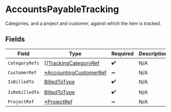 # AccountsPayableTracking

Categories, and a project and customer, against which the item is tracked.


## Fields

| Field                                                                  | Type                                                                   | Required                                                               | Description                                                            |
| ---------------------------------------------------------------------- | ---------------------------------------------------------------------- | ---------------------------------------------------------------------- | ---------------------------------------------------------------------- |
| `CategoryRefs`                                                         | [][TrackingCategoryRef](../../models/shared/trackingcategoryref.md)    | :heavy_check_mark:                                                     | N/A                                                                    |
| `CustomerRef`                                                          | [*AccountingCustomerRef](../../models/shared/accountingcustomerref.md) | :heavy_minus_sign:                                                     | N/A                                                                    |
| `IsBilledTo`                                                           | [BilledToType](../../models/shared/billedtotype.md)                    | :heavy_check_mark:                                                     | N/A                                                                    |
| `IsRebilledTo`                                                         | [BilledToType](../../models/shared/billedtotype.md)                    | :heavy_check_mark:                                                     | N/A                                                                    |
| `ProjectRef`                                                           | [*ProjectRef](../../models/shared/projectref.md)                       | :heavy_minus_sign:                                                     | N/A                                                                    |
